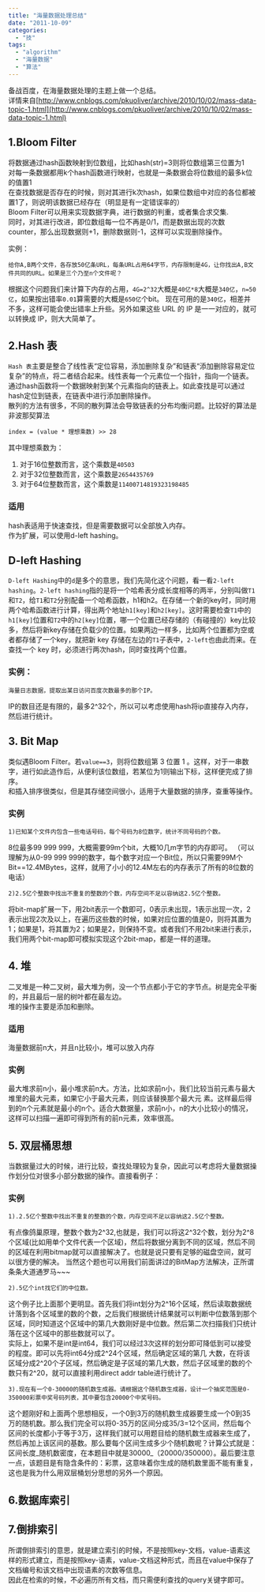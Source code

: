 ```yaml
---
title: "海量数据处理总结"
date: "2011-10-09"
categories: 
  - "技"
tags: 
  - "algorithm"
  - "海量数据"
  - "算法"
---
```


备战百度，在海量数据处理的主题上做一个总结。  
详情来自[http://www.cnblogs.com/pkuoliver/archive/2010/10/02/mass-data-topic-1.html](http://www.cnblogs.com/pkuoliver/archive/2010/10/02/mass-data-topic-1.html)

## 1.Bloom Filter

将数据通过hash函数映射到位数组，比如hash(str)=3则将位数组第三位置为1  
对每一条数据都用k个hash函数进行映射，也就是一条数据会将位数组的最多k位的值置1  
在查找数据是否存在的时候，则对其进行k次hash，如果位数组中对应的各位都被置1了，则说明该数据已经存在（明显是有一定错误率的）  
Bloom Filter可以用来实现数据字典，进行数据的判重，或者集合求交集.  
同时，对其进行改进，即位数组每一位不再是0/1，而是数据出现的次数counter，那么出现数据则+1，删除数据则-1，这样可以实现删除操作。  
  
实例：

```
给你A,B两个文件，各存放50亿条URL，每条URL占用64字节，内存限制是4G，让你找出A,B文件共同的URL。如果是三个乃至n个文件呢？
```

根据这个问题我们来计算下内存的占用，`4G=2^32`大概是`40亿*8`大概是`340亿`，`n=50亿`，如果按出错率`0.01`算需要的大概是`650亿`个bit。 现在可用的是`340亿`，相差并不多，这样可能会使出错率上升些。另外如果这些 URL 的 IP 是一一对应的，就可以转换成 IP，则大大简单了。

## 2.Hash 表

`Hash 表`主要是整合了线性表“定位容易，添加删除复杂”和链表“添加删除容易定位复杂”的特点，将二者结合起来。线性表每一个元素位一个指针，指向一个链表。通过hash函数将一个数据映射到某个元素指向的链表上。如此查找是可以通过hash定位到链表，在链表中进行添加删除操作。  
散列的方法有很多，不同的散列算法会导致链表的分布均衡问题。比较好的算法是非波那契算法

```
index = (value * 理想乘数) >> 28
```

其中理想乘数为：

1. 对于16位整数而言，这个乘数是`40503`  
2. 对于32位整数而言，这个乘数是`2654435769`
3. 对于64位整数而言，这个乘数是`11400714819323198485`

### 适用

hash表适用于快速查找，但是需要数据可以全部放入内存。  
作为扩展，可以使用d-left hashing。

## D-left Hashing

`D-left Hashing`中的`d`是多个的意思，我们先简化这个问题，看一看`2-left hashing`。`2-left hashing`指的是将一个哈希表分成长度相等的两半，分别叫做`T1`和`T2`，给`T1`和`T2`分别配备一个哈希函数，h1和h2。在存储一个新的key时，同时用两个哈希函数进行计算，得出两个地址`h1[key]`和`h2[key]`。这时需要检查`T1`中的`h1[key]`位置和`T2`中的`h2[key]`位置，哪一个位置已经存储的（有碰撞的）key比较多，然后将新key存储在负载少的位置。如果两边一样多，比如两个位置都为空或者都存储了一个key，就把新 key 存储在左边的`T1`子表中，`2-left`也由此而来。在查找一个 key 时，必须进行两次hash，同时查找两个位置。

### 实例：

```
海量日志数据，提取出某日访问百度次数最多的那个IP。
```

IP的数目还是有限的，最多2^32个，所以可以考虑使用hash将ip直接存入内存，然后进行统计。

## 3\. Bit Map

类似遇Bloom Filter。若`value==3`，则将位数组第 3 位置 1 。这样，对于一串数字，进行如此造作后，从便利该位数组，若某位为1则输出下标，这样便完成了排序。  
和插入排序很类似，但是其存储空间很小，适用于大量数据的排序，查重等操作。

### 实例

```
1)已知某个文件内包含一些电话号码，每个号码为8位数字，统计不同号码的个数。
```

8位最多99 999 999，大概需要99m个bit，大概10几m字节的内存即可。 （可以理解为从0-99 999 999的数字，每个数字对应一个Bit位，所以只需要99M个Bit==12.4MBytes，这样，就用了小小的12.4M左右的内存表示了所有的8位数的电话）

```
2)2.5亿个整数中找出不重复的整数的个数，内存空间不足以容纳这2.5亿个整数。
```

将bit-map扩展一下，用2bit表示一个数即可，0表示未出现，1表示出现一次，2表示出现2次及以上，在遍历这些数的时候，如果对应位置的值是0，则将其置为1；如果是1，将其置为2；如果是2，则保持不变。或者我们不用2bit来进行表示，我们用两个bit-map即可模拟实现这个2bit-map，都是一样的道理。

## 4\. 堆

二叉堆是一种二叉树，最大堆为例，没一个节点都小于它的字节点。树是完全平衡的，并且最后一层的树叶都在最左边。  
堆的操作主要是添加和删除。

### 适用

海量数据前n大，并且n比较小，堆可以放入内存

### 实例

最大堆求前n小，最小堆求前n大。方法，比如求前n小，我们比较当前元素与最大堆里的最大元素，如果它小于最大元素，则应该替换那个最大元 素。这样最后得到的n个元素就是最小的n个。适合大数据量，求前n小，n的大小比较小的情况，这样可以扫描一遍即可得到所有的前n元素，效率很高。

## 5\. 双层桶思想

当数据量过大的时候，进行比较，查找处理较为复杂，因此可以考虑将大量数据操作划分位对很多小部分数据的操作。直接看例子：

### 实例

```
1).2.5亿个整数中找出不重复的整数的个数，内存空间不足以容纳这2.5亿个整数。
```

有点像鸽巢原理，整数个数为2^32,也就是，我们可以将这2^32个数，划分为2^8个区域(比如用单个文件代表一个区域)，然后将数据分离到不同的区域，然后不同的区域在利用bitmap就可以直接解决了。也就是说只要有足够的磁盘空间，就可以很方便的解决。 当然这个题也可以用我们前面讲过的BitMap方法解决，正所谓条条大道通罗马~~~

```
2).5亿个int找它们的中位数。
```

这个例子比上面那个更明显。首先我们将int划分为2^16个区域，然后读取数据统计落到各个区域里的数的个数，之后我们根据统计结果就可以判断中位数落到那个区域，同时知道这个区域中的第几大数刚好是中位数。然后第二次扫描我们只统计落在这个区域中的那些数就可以了。  
实际上，如果不是int是int64，我们可以经过3次这样的划分即可降低到可以接受的程度。即可以先将int64分成2^24个区域，然后确定区域的第几 大数，在将该区域分成2^20个子区域，然后确定是子区域的第几大数，然后子区域里的数的个数只有2^20，就可以直接利用direct addr table进行统计了。

```
3).现在有一个0-30000的随机数生成器。请根据这个随机数生成器，设计一个抽奖范围是0-350000彩票中奖号码列表，其中要包含20000个中奖号码。
```

这个题刚好和上面两个思想相反，一个0到3万的随机数生成器要生成一个0到35万的随机数。那么我们完全可以将0-35万的区间分成35/3=12个区间，然后每个区间的长度都小于等于3万，这样我们就可以用题目给的随机数生成器来生成了，然后再加上该区间的基数。那么要每个区间生成多少个随机数呢？计算公式就是：区间长度_随机数密度，在本题目中就是30000_（20000/350000）。最后要注意一点，该题目是有隐含条件的：彩票，这意味着你生成的随机数里面不能有重复，这也是我为什么用双层桶划分思想的另外一个原因。

## 6.数据库索引

## 7.倒排索引

所谓倒排索引的意思，就是建立索引的时候，不是按照key-文档，value-语素这样的形式建立，而是按照key-语素，value-文档这种形式，而且在value中保存了文档编号和该文档中出现语素的次数等信息。  
因此在检索的时候，不必遍历所有文档，而只需便利查找的query关键字即可。
